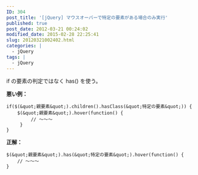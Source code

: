 ```yaml
---
ID: 304
post_title: '[jQuery] マウスオーバーで特定の要素がある場合のみ実行'
published: true
post_date: 2012-03-21 00:24:02
modified_date: 2015-02-28 22:25:41
slug: 20120321002402.html
categories: |
  - jQuery
tags: |
  - jQuery
---
```

if の要素の判定ではなく has() を使う。

<b>悪い例：</b>
```
if($(&quot;親要素&quot;).children().hasClass(&quot;特定の要素&quot;)) {
    $(&quot;親要素&quot;).hover(function() {
         // ～～～
     }
}
```

<b>正解：</b>
```
$(&quot;親要素&quot;).has(&quot;特定の要素&quot;).hover(function() {
    // ～～～
}
```